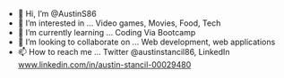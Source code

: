 - 👋 Hi, I’m @AustinS86
- 👀 I’m interested in ... Video games, Movies, Food, Tech 
- 🌱 I’m currently learning ... Coding Via Bootcamp
- 💞️ I’m looking to collaborate on ... Web development, web applications
- 📫 How to reach me ... Twitter @austinstancil86, LinkedIn  www.linkedin.com/in/austin-stancil-00029480

<!---
AustinS86/AustinS86 is a ✨ special ✨ repository because its `README.md` (this file) appears on your GitHub profile.
You can click the Preview link to take a look at your changes.
--->
